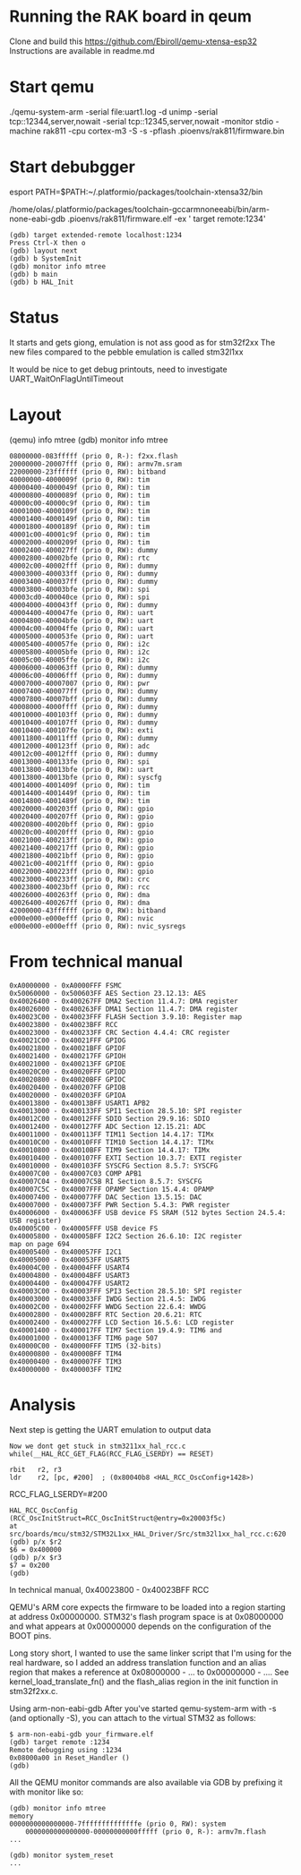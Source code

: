 # Running the RAK board in qeum
Clone and build this
https://github.com/Ebiroll/qemu-xtensa-esp32
Instructions are available in readme.md


# Start qemu

./qemu-system-arm   -serial file:uart1.log  -d unimp  -serial tcp::12344,server,nowait -serial tcp::12345,server,nowait -monitor stdio -machine rak811  -cpu cortex-m3
 -S -s  -pflash .pioenvs/rak811/firmware.bin


# Start debubgger
esport PATH=$PATH:~/.platformio/packages/toolchain-xtensa32/bin

/home/olas/.platformio/packages/toolchain-gccarmnoneeabi/bin/arm-none-eabi-gdb  .pioenvs/rak811/firmware.elf -ex ' target remote:1234'


    (gdb) target extended-remote localhost:1234
    Press Ctrl-X then o
    (gdb) layout next
    (gdb) b SystemInit
    (gdb) monitor info mtree
    (gdb) b main
    (gdb) b HAL_Init

# Status
It starts and gets giong, emulation is not ass good as for stm32f2xx
The new files compared to the pebble emulation is called stm32l1xx

It would be nice to get debug printouts, need to investigate
   UART_WaitOnFlagUntilTimeout


# Layout

   (qemu) info mtree
   (gdb) monitor info mtree

    08000000-083fffff (prio 0, R-): f2xx.flash
    20000000-20007fff (prio 0, RW): armv7m.sram
    22000000-23ffffff (prio 0, RW): bitband
    40000000-4000009f (prio 0, RW): tim
    40000400-4000049f (prio 0, RW): tim
    40000800-4000089f (prio 0, RW): tim
    40000c00-40000c9f (prio 0, RW): tim
    40001000-4000109f (prio 0, RW): tim
    40001400-4000149f (prio 0, RW): tim
    40001800-4000189f (prio 0, RW): tim
    40001c00-40001c9f (prio 0, RW): tim
    40002000-4000209f (prio 0, RW): tim
    40002400-400027ff (prio 0, RW): dummy
    40002800-40002bfe (prio 0, RW): rtc
    40002c00-40002fff (prio 0, RW): dummy
    40003000-400033ff (prio 0, RW): dummy
    40003400-400037ff (prio 0, RW): dummy
    40003800-40003bfe (prio 0, RW): spi
    40003cd0-400040ce (prio 0, RW): spi
    40004000-400043ff (prio 0, RW): dummy
    40004400-400047fe (prio 0, RW): uart
    40004800-40004bfe (prio 0, RW): uart
    40004c00-40004ffe (prio 0, RW): uart
    40005000-400053fe (prio 0, RW): uart
    40005400-400057fe (prio 0, RW): i2c
    40005800-40005bfe (prio 0, RW): i2c
    40005c00-40005ffe (prio 0, RW): i2c
    40006000-400063ff (prio 0, RW): dummy
    40006c00-40006fff (prio 0, RW): dummy
    40007000-40007007 (prio 0, RW): pwr
    40007400-400077ff (prio 0, RW): dummy
    40007800-40007bff (prio 0, RW): dummy
    40008000-4000ffff (prio 0, RW): dummy
    40010000-400103ff (prio 0, RW): dummy
    40010400-400107ff (prio 0, RW): dummy
    40010400-400107fe (prio 0, RW): exti
    40011800-40011fff (prio 0, RW): dummy
    40012000-400123ff (prio 0, RW): adc
    40012c00-40012fff (prio 0, RW): dummy
    40013000-400133fe (prio 0, RW): spi
    40013800-40013bfe (prio 0, RW): uart
    40013800-40013bfe (prio 0, RW): syscfg
    40014000-4001409f (prio 0, RW): tim
    40014400-4001449f (prio 0, RW): tim
    40014800-4001489f (prio 0, RW): tim
    40020000-400203ff (prio 0, RW): gpio
    40020400-400207ff (prio 0, RW): gpio
    40020800-40020bff (prio 0, RW): gpio
    40020c00-40020fff (prio 0, RW): gpio
    40021000-400213ff (prio 0, RW): gpio
    40021400-400217ff (prio 0, RW): gpio
    40021800-40021bff (prio 0, RW): gpio
    40021c00-40021fff (prio 0, RW): gpio
    40022000-400223ff (prio 0, RW): gpio
    40023000-400233ff (prio 0, RW): crc
    40023800-40023bff (prio 0, RW): rcc
    40026000-400263ff (prio 0, RW): dma
    40026400-400267ff (prio 0, RW): dma
    42000000-43ffffff (prio 0, RW): bitband
    e000e000-e000efff (prio 0, RW): nvic
    e000e000-e000efff (prio 0, RW): nvic_sysregs




# From technical manual
```
0xA0000000 - 0xA0000FFF FSMC
0x50060000 - 0x500603FF AES Section 23.12.13: AES
0x40026400 - 0x400267FF DMA2 Section 11.4.7: DMA register
0x40026000 - 0x400263FF DMA1 Section 11.4.7: DMA register
0x40023C00 - 0x40023FFF FLASH Section 3.9.10: Register map
0x40023800 - 0x40023BFF RCC 
0x40023000 - 0x400233FF CRC Section 4.4.4: CRC register
0x40021C00 - 0x40021FFF GPIOG
0x40021800 - 0x40021BFF GPIOF
0x40021400 - 0x400217FF GPIOH
0x40021000 - 0x400213FF GPIOE
0x40020C00 - 0x40020FFF GPIOD
0x40020800 - 0x40020BFF GPIOC
0x40020400 - 0x400207FF GPIOB
0x40020000 - 0x400203FF GPIOA
0x40013800 - 0x40013BFF USART1 APB2
0x40013000 - 0x400133FF SPI1 Section 28.5.10: SPI register
0x40012C00 - 0x40012FFF SDIO Section 29.9.16: SDIO
0x40012400 - 0x400127FF ADC Section 12.15.21: ADC
0x40011000 - 0x400113FF TIM11 Section 14.4.17: TIMx
0x40010C00 - 0x40010FFF TIM10 Section 14.4.17: TIMx
0x40010800 - 0x40010BFF TIM9 Section 14.4.17: TIMx
0x40010400 - 0x400107FF EXTI Section 10.3.7: EXTI register
0x40010000 - 0x400103FF SYSCFG Section 8.5.7: SYSCFG
0x40007C00 - 0x40007C03 COMP APB1
0x40007C04 - 0x40007C5B RI Section 8.5.7: SYSCFG
0x40007C5C - 0x40007FFF OPAMP Section 15.4.4: OPAMP
0x40007400 - 0x400077FF DAC Section 13.5.15: DAC
0x40007000 - 0x400073FF PWR Section 5.4.3: PWR register
0x40006000 - 0x400063FF USB device FS SRAM (512 bytes Section 24.5.4: USB register)
0x40005C00 - 0x40005FFF USB device FS
0x40005800 - 0x40005BFF I2C2 Section 26.6.10: I2C register
map on page 694 
0x40005400 - 0x400057FF I2C1
0x40005000 - 0x400053FF USART5
0x40004C00 - 0x40004FFF USART4
0x40004800 - 0x40004BFF USART3
0x40004400 - 0x400047FF USART2
0x40003C00 - 0x40003FFF SPI3 Section 28.5.10: SPI register
0x40003000 - 0x400033FF IWDG Section 21.4.5: IWDG
0x40002C00 - 0x40002FFF WWDG Section 22.6.4: WWDG
0x40002800 - 0x40002BFF RTC Section 20.6.21: RTC
0x40002400 - 0x400027FF LCD Section 16.5.6: LCD register
0x40001400 - 0x400017FF TIM7 Section 19.4.9: TIM6 and
0x40001000 - 0x400013FF TIM6 page 507
0x40000C00 - 0x40000FFF TIM5 (32-bits)
0x40000800 - 0x40000BFF TIM4
0x40000400 - 0x400007FF TIM3
0x40000000 - 0x400003FF TIM2
```


# Analysis

Next step is getting the UART emulation to output data


    Now we dont get stuck in stm3211xx_hal_rcc.c
    while(__HAL_RCC_GET_FLAG(RCC_FLAG_LSERDY) == RESET)              

    rbit   r2, r3 
    ldr    r2, [pc, #200]  ; (0x80040b8 <HAL_RCC_OscConfig+1428>) 
RCC_FLAG_LSERDY=#200


    HAL_RCC_OscConfig (RCC_OscInitStruct=RCC_OscInitStruct@entry=0x20003f5c)
    at src/boards/mcu/stm32/STM32L1xx_HAL_Driver/Src/stm32l1xx_hal_rcc.c:620
    (gdb) p/x $r2
    $6 = 0x400000
    (gdb) p/x $r3
    $7 = 0x200
    (gdb)
 

In technical manual, 
    0x40023800 - 0x40023BFF    RCC

 
QEMU's ARM core expects the firmware to be loaded into a region starting at address 0x00000000. STM32's flash program space is at 0x08000000 and what appears at 0x00000000 depends on the configuration of the BOOT pins.

Long story short, I wanted to use the same linker script that I'm using for the real hardware, so I added an address translation function and an alias region that makes a reference at 0x08000000 - ... to 0x00000000 - .... See kernel_load_translate_fn() and the flash_alias region in the init function in stm32f2xx.c.

Using arm-non-eabi-gdb
After you've started qemu-system-arm with -s (and optionally -S), you can attach to the virtual STM32 as follows:

    $ arm-non-eabi-gdb your_firmware.elf
    (gdb) target remote :1234
	Remote debugging using :1234
	0x08000a00 in Reset_Handler ()
	(gdb) 
All the QEMU monitor commands are also available via GDB by prefixing it with monitor like so:

	(gdb) monitor info mtree
	memory
	0000000000000000-7ffffffffffffffe (prio 0, RW): system
        0000000000000000-00000000000fffff (prio 0, R-): armv7m.flash
	...
	
	(gdb) monitor system_reset
	...